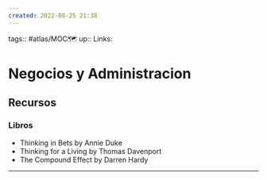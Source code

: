 ```yaml
---
created: 2022-08-25 21:38
---
```

tags:: #atlas/MOC🗺 
up::
Links: 
# Negocios y Administracion
## Recursos
### Libros
- Thinking in Bets by Annie Duke
- Thinking for a Living by Thomas Davenport
- The Compound Effect by Darren Hardy
___
